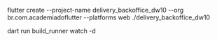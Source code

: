 flutter create --project-name delivery_backoffice_dw10 --org br.com.academiadoflutter --platforms web ./delivery_backoffice_dw10

dart run build_runner watch -d
